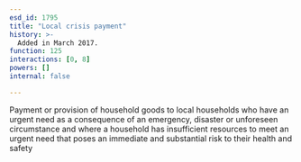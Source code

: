 ```yaml
---
esd_id: 1795
title: "Local crisis payment"
history: >-
  Added in March 2017.
function: 125
interactions: [0, 8]
powers: []
internal: false

---
```


Payment or provision of household goods to local households who have an urgent need as a consequence of an emergency, disaster or unforeseen circumstance and where a household has insufficient resources to meet an urgent need that poses an immediate and substantial risk to their health and safety

